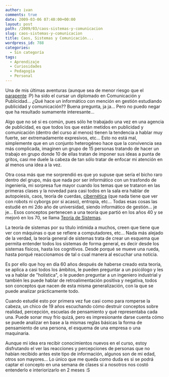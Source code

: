 ```yaml
---
author: ivan
comments: true
date: 2009-03-06 07:40:00+00:00
layout: post
path: /2009/03/caos-sistemas-y-comunicacion
slug: caos-sistemas-y-comunicacion
title: Caos, Sistemas y Comunicación...
wordpress_id: 788
categories:
  - Sin categoría
tags:
  - Aprendizaje
  - Curiosidades
  - Pedagogía
  - Personal
---
```


Una de mis últimas aventuras (aunque sea de menor riesgo que el [parapente](http://ivan.campananaranjo.com/2009/01/05/nuevo-ao-sueo-cumplido-playa-y-diversin/) :P) ha sido el cursar un diplomado en Comunicación y Publicidad... ¿Qué hace un informático con mención en gestión estudiando publicidad y comunicación?? Buena pregunta, ja ja... Pero no puedo negar que ha resultado sumamente interesante...

Algo que no sé si es común, pues sólo he trabajado una vez en una agencia de publicidad, es que todos los que están metidos en publicidad y comunicación (dentro del curso al menos) tienen la tendencia a hablar muy fuerte, ser extremadamente expresivos, etc... Esto no está mal, simplemente que en un conjunto heterogéneo hace que la convivencia sea más complicada, imaginen un grupo de 15 personas tratando de hacer un trabajo en grupo donde 10 de ellas tratan de imponer sus ideas a punta de gritos, casi me duele la cabeza de tan sólo tratar de enfocar mi atención en al menos una idea a la vez.

Otra cosa más que me sorprendió es que yo supuse que sería el bicho raro dentro del grupo, más que nada por ser informático con un trasfondo de ingeniería, mi sorpresa fue mayor cuando los temas que se trataron en las primeras clases y la novedad para casi todos en la sala era hablar de autopoiesis, caos, teoría de cuerdas, [cibernética](http://es.wikipedia.org/wiki/Cibern%C3%A9tica_de_segundo_orden) (que nada tiene que ver con robots ni cyborgs por si acaso), entropía, etc... Todas esas cosas las estudié en mi 2do año de universidad, siendo informático de gestión... je je... Esos conceptos pertenecen a una teoría que partió en los años 40 y se mejoró en los 70, se llama [Teoría de Sistemas](http://es.wikipedia.org/wiki/Teor%C3%ADa_de_sistemas).

La teoría de sistemas por su título intimida a muchos, creen que tiene que ver con máquinas o que se refiere a computadores, etc... Nada más alejado de la verdad, la teoría general de sistemas trata de crear un esquema que permita entender todos los sistemas de forma general, es decir desde los sistemas físicos, hasta los cognitivos. Desde porqué se mueve una rueda, hasta porqué reaccionamos de tal o cual manera al escuchar una noticia.

Es por ello que hoy en día 60 años después de haberse creado esta teoría, se aplica a casi todos los ámbitos, le pueden preguntar a un psicólogo y les va a hablar de "holística", o le pueden preguntar a un ingeniero industrial y también les puede hablar de retroalimentación positiva y negativa, todos son conceptos que nacen de esta misma generalización, con la que se puede analizar prácticamente todo.

Cuando estudié esto por primera vez fue casi como para romperse la cabeza, un chico de 19 años escuchando cómo destruir conceptos sobre realidad, percepción, escuelas de pensamiento y qué representaba cada una. Puede sonar muy frío quizá, pero es impresionante darse cuenta cómo se puede analizar en base a la mismas reglas básicas la forma de pensamiento de una persona, el esquema de una empresa o una maquinaria.

Aunque mi idea era recibir conocimientos nuevos en el curso, estoy disfrutando el ver las reacciones y percepciones de personas que no habían recibido antes este tipo de información, algunos son de mi edad, otros son mayores... Lo único que me queda como duda es si se podrá captar el concepto en una semana de clases si a nosotros nos costó entenderlo e interiorizarlo en 2 meses :S
